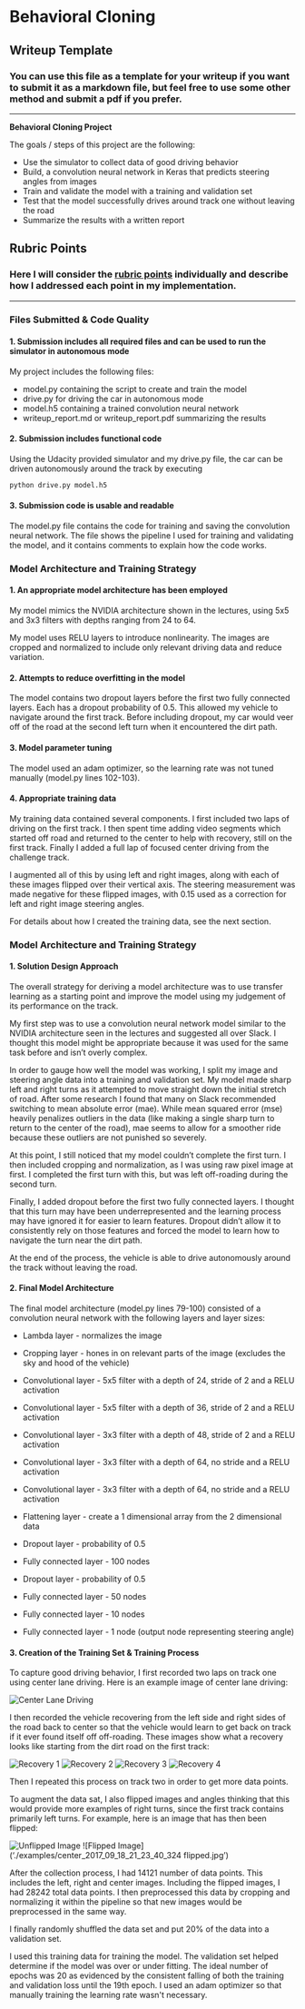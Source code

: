 # **Behavioral Cloning** 

## Writeup Template

### You can use this file as a template for your writeup if you want to submit it as a markdown file, but feel free to use some other method and submit a pdf if you prefer.

---

**Behavioral Cloning Project**

The goals / steps of this project are the following:
* Use the simulator to collect data of good driving behavior
* Build, a convolution neural network in Keras that predicts steering angles from images
* Train and validate the model with a training and validation set
* Test that the model successfully drives around track one without leaving the road
* Summarize the results with a written report


[//]: # (Image References)

[image1]: ./examples/placeholder.png "Model Visualization"
[image2]: ./examples/placeholder.png "Grayscaling"
[image3]: ./examples/placeholder_small.png "Recovery Image"
[image4]: ./examples/placeholder_small.png "Recovery Image"
[image5]: ./examples/placeholder_small.png "Recovery Image"
[image6]: ./examples/placeholder_small.png "Normal Image"
[image7]: ./examples/placeholder_small.png "Flipped Image"

## Rubric Points
### Here I will consider the [rubric points](https://review.udacity.com/#!/rubrics/432/view) individually and describe how I addressed each point in my implementation.  

---
### Files Submitted & Code Quality

#### 1. Submission includes all required files and can be used to run the simulator in autonomous mode

My project includes the following files:
* model.py containing the script to create and train the model
* drive.py for driving the car in autonomous mode
* model.h5 containing a trained convolution neural network 
* writeup_report.md or writeup_report.pdf summarizing the results

#### 2. Submission includes functional code
Using the Udacity provided simulator and my drive.py file, the car can be driven autonomously around the track by executing 
```sh
python drive.py model.h5
```

#### 3. Submission code is usable and readable

The model.py file contains the code for training and saving the convolution neural network. The file shows the pipeline I used for training and validating the model, and it contains comments to explain how the code works.

### Model Architecture and Training Strategy

#### 1. An appropriate model architecture has been employed

My model mimics the NVIDIA architecture shown in the lectures, using 5x5 and 3x3 filters with depths ranging from 24 to 64.

My model uses RELU layers to introduce nonlinearity. The images are cropped and normalized to include only relevant driving data and reduce variation.

#### 2. Attempts to reduce overfitting in the model

The model contains two dropout layers before the first two fully connected layers. Each has a dropout probability of 0.5. This allowed my vehicle to navigate around the first track. Before including dropout, my car would veer off of the road at the second left turn when it encountered the dirt path.

#### 3. Model parameter tuning

The model used an adam optimizer, so the learning rate was not tuned manually (model.py lines 102-103).

#### 4. Appropriate training data

My training data contained several components. I first included two laps of driving on the first track. I then spent time adding video segments which started off road and returned to the center to help with recovery, still on the first track. Finally I added a full lap of focused center driving from the challenge track. 

I augmented all of this by using left and right images, along with each of these images flipped over their vertical axis. The steering measurement was made negative for these flipped images, with 0.15 used as a correction for left and right image steering angles.  

For details about how I created the training data, see the next section. 

### Model Architecture and Training Strategy

#### 1. Solution Design Approach

The overall strategy for deriving a model architecture was to use transfer learning as a starting point and improve the model using my judgement of its performance on the track.

My first step was to use a convolution neural network model similar to the NVIDIA architecture seen in the lectures and suggested all over Slack. I thought this model might be appropriate because it was used for the same task before and isn’t overly complex.

In order to gauge how well the model was working, I split my image and steering angle data into a training and validation set. My model made sharp left and right turns as it attempted to move straight down the initial stretch of road. After some research I found that many on Slack recommended switching to mean absolute error (mae). While mean squared error (mse) heavily penalizes outliers in the data (like making a single sharp turn to return to the center of the road), mae seems to allow for a smoother ride because these outliers are not punished so severely. 

At this point, I still noticed that my model couldn’t complete the first turn. I then included cropping and normalization, as I was using raw pixel image at first. I completed the first turn with this, but was left off-roading during the second turn.

Finally, I added dropout before the first two fully connected layers. I thought that this turn may have been underrepresented and the learning process may have ignored it for easier to learn features. Dropout didn’t allow it to consistently rely on those features and forced the model to learn how to navigate the turn near the dirt path.

At the end of the process, the vehicle is able to drive autonomously around the track without leaving the road.

#### 2. Final Model Architecture

The final model architecture (model.py lines 79-100) consisted of a convolution neural network with the following layers and layer sizes:

* Lambda layer - normalizes the image
* Cropping layer - hones in on relevant parts of the image (excludes the sky and hood of the vehicle)

* Convolutional layer - 5x5 filter with a depth of 24, stride of 2 and a RELU activation
* Convolutional layer - 5x5 filter with a depth of 36, stride of 2 and a RELU activation
* Convolutional layer - 3x3 filter with a depth of 48, stride of 2 and a RELU activation
* Convolutional layer - 3x3 filter with a depth of 64, no stride and a RELU activation
* Convolutional layer - 3x3 filter with a depth of 64, no stride and a RELU activation

* Flattening layer - create a 1 dimensional array from the 2 dimensional data
* Dropout layer - probability of 0.5
* Fully connected layer - 100 nodes
* Dropout layer - probability of 0.5
* Fully connected layer - 50 nodes
* Fully connected layer - 10 nodes
* Fully connected layer - 1 node (output node representing steering angle)


#### 3. Creation of the Training Set & Training Process

To capture good driving behavior, I first recorded two laps on track one using center lane driving. Here is an example image of center lane driving:

![Center Lane Driving](./examples/center_2017_09_16_23_23_03_570.jpg)

I then recorded the vehicle recovering from the left side and right sides of the road back to center so that the vehicle would learn to get back on track if it ever found itself off off-roading. These images show what a recovery looks like starting from the dirt road on the first track:

![Recovery 1](./examples/center_2017_09_16_23_30_40_213.jpg)
![Recovery 2](./examples/center_2017_09_16_23_30_40_688.jpg)
![Recovery 3](./examples/center_2017_09_16_23_30_41_131.jpg)
![Recovery 4](./examples/center_2017_09_16_23_30_43_259.jpg)

Then I repeated this process on track two in order to get more data points.

To augment the data sat, I also flipped images and angles thinking that this would provide more examples of right turns, since the first track contains primarily left turns. For example, here is an image that has then been flipped:

![Unflipped Image](./examples/center_2017_09_18_21_23_40_324.jpg)
![Flipped Image](‘./examples/center_2017_09_18_21_23_40_324 flipped.jpg’)

After the collection process, I had 14121 number of data points. This includes the left, right and center images. Including the flipped images, I had 28242 total data points. I then preprocessed this data by cropping and normalizing it within the pipeline so that new images would be preprocessed in the same way.


I finally randomly shuffled the data set and put 20% of the data into a validation set. 

I used this training data for training the model. The validation set helped determine if the model was over or under fitting. The ideal number of epochs was 20 as evidenced by the consistent falling of both the training and validation loss until the 19th epoch. I used an adam optimizer so that manually training the learning rate wasn't necessary.
